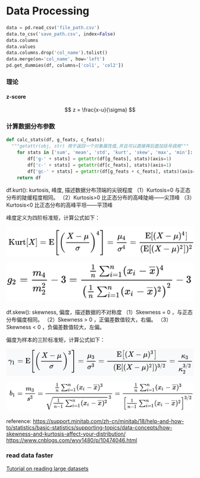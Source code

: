 # Data Processing

```python
data = pd.read_csv('file_path.csv')
data.to_csv('save_path.csv', index=False)
data.columns
data.values
data.columns.drop('col_name').tolist()
data.merge(on='col_name', how='left')
pd.get_dummies(df, columns=['col1', 'col2'])

```

### 理论
#### z-score

$$ z = \frac{x-u}{\sigma} $$

### 计算数据分布参数
```python
def calc_stats(df, g_feats, c_feats):
  """getattr(obj, str) 用于返回一个对象属性值,并且可以直接再后面加括号调用"""
    for stats in ['sum', 'mean', 'std', 'kurt', 'skew', 'max', 'min']:
        df['g-' + stats] = getattr(df[g_feats], stats)(axis=1)
        df['c-' + stats] = getattr(df[c_feats], stats)(axis=1)
        df['gc-' + stats] = getattr(df[g_feats + c_feats], stats)(axis=1)
    return df
```
df.kurt(): kurtosis, 峰度, 描述数据分布顶端的尖锐程度
（1）Kurtosis=0 与正态分布的陡缓程度相同。
（2）Kurtosis>0 比正态分布的高峰陡峭——尖顶峰
（3）Kurtosis<0 比正态分布的高峰平坦——平顶峰

峰度定义为四阶标准矩，计算公式如下：

![20201119_120926_22](assets/20201119_120926_22.png)

![20201119_121010_88](assets/20201119_121010_88.png)

df.skew(): skewness, 偏度，描述数据的不对称度
（1）Skewness = 0 ，与正态分布偏度相同。
（2）Skewness > 0 ，正偏差数值较大，右偏。
（3）Skewness < 0 ，负偏差数值较大，左偏。

偏度为样本的三阶标准矩，计算公式如下：

![20201119_121059_88](assets/20201119_121059_88.png)

![20201119_121132_41](assets/20201119_121132_41.png)

reference:
https://support.minitab.com/zh-cn/minitab/18/help-and-how-to/statistics/basic-statistics/supporting-topics/data-concepts/how-skewness-and-kurtosis-affect-your-distribution/
https://www.cnblogs.com/wyy1480/p/10474046.html

### read data faster
[Tutorial on reading large datasets](https://www.kaggle.com/rohanrao/tutorial-on-reading-large-datasets)
